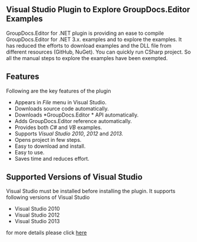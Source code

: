 ## Visual Studio Plugin to Explore GroupDocs.Editor Examples

GroupDocs.Editor for .NET plugin is providing an ease to compile GroupDocs.Editor for .NET 3.x. examples and to explore the examples. It has reduced the efforts to download examples and the DLL file from different resources (GitHub, NuGet). You can quickly run CSharp project. So all the manual steps to explore the examples have been exempted.

## Features

Following are the key features of the plugin
+ Appears in *File* menu in Visual Studio.
+ Downloads source code automatically.
+ Downloads \*GroupDocs.Editor * API automatically.
+ Adds GroupDocs.Editor reference automatically.
+ Provides both *C#* and *VB* examples.
+ Supports *Visual Studio 2010*, *2012* and *2013.*
+ Opens project in few steps.
+ Easy to download and install.
+ Easy to use.
+ Saves time and reduces effort.


## Supported Versions of Visual Studio

Visual Studio must be installed before installing the plugin. It supports following versions of Visual Studio
+ Visual Studio 2010
+ Visual Studio 2012
+ Visual Studio 2013

for more details please click [here](http://www.groupdocs.com/docs/display/Editornet/Visual+Studio+Plugin+to+Explore+GroupDocs.Editor+Examples)
